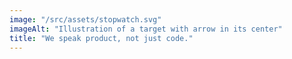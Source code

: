 ```yaml
---
image: "/src/assets/stopwatch.svg"
imageAlt: "Illustration of a target with arrow in its center"
title: "We speak product, not just code."
---
```

